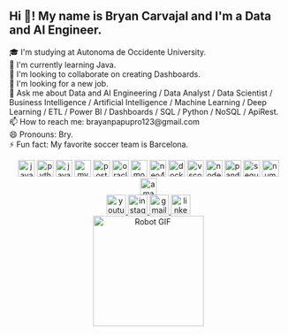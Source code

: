 <h2 align="left">Hi 👋! My name is Bryan Carvajal and I'm a Data and AI Engineer.</h2>

<p align="left">
  🎓 I'm studying at Autonoma de Occidente University.<br>
  🌱 I'm currently learning Java.<br>
  🤝 I'm looking to collaborate on creating Dashboards.<br>
  🤔 I'm looking for a new job.<br>
  💬 Ask me about Data and AI Engineering / Data Analyst / Data Scientist / Business Intelligence / Artificial Intelligence / Machine Learning / Deep Learning / ETL / Power BI / Dashboards / SQL / Python / NoSQL / ApiRest.<br>
  📫 How to reach me: brayanpapupro123@gmail.com<br>
  😄 Pronouns: Bry.<br>
  ⚡ Fun fact: My favorite soccer team is Barcelona.
</p>

<div align="center">
  <img src="https://cdn.jsdelivr.net/gh/devicons/devicon/icons/javascript/javascript-original.svg" height="30" alt="javascript logo" />
  <img src="https://cdn.jsdelivr.net/gh/devicons/devicon/icons/python/python-original.svg" height="30" alt="python logo" />
  <img src="https://cdn.jsdelivr.net/gh/devicons/devicon/icons/java/java-original.svg" height="30" alt="java logo" />
  <img src="https://cdn.jsdelivr.net/gh/devicons/devicon/icons/mysql/mysql-original.svg" height="30" alt="mysql logo" />
  <img src="https://cdn.jsdelivr.net/gh/devicons/devicon/icons/postgresql/postgresql-original.svg" height="30" alt="postgresql logo" />
  <img src="https://cdn.jsdelivr.net/gh/devicons/devicon/icons/oracle/oracle-original.svg" height="30" alt="oracle logo" />
  <img src="https://cdn.jsdelivr.net/gh/devicons/devicon/icons/mongodb/mongodb-original.svg" height="30" alt="mongodb logo" />
  <img src="https://cdn.jsdelivr.net/gh/devicons/devicon/icons/neo4j/neo4j-original.svg" height="30" alt="neo4j logo" />
  <img src="https://cdn.jsdelivr.net/gh/devicons/devicon/icons/docker/docker-original.svg" height="30" alt="docker logo" />
  <img src="https://cdn.jsdelivr.net/gh/devicons/devicon/icons/vscode/vscode-original.svg" height="30" alt="vscode logo" />
  <img src="https://cdn.jsdelivr.net/gh/devicons/devicon/icons/nodejs/nodejs-original.svg" height="30" alt="nodejs logo" />
  <img src="https://cdn.jsdelivr.net/gh/devicons/devicon/icons/pandas/pandas-original.svg" height="30" alt="pandas logo" />
  <img src="https://cdn.jsdelivr.net/gh/devicons/devicon/icons/sequelize/sequelize-original.svg" height="30" alt="sequelize logo" />
  <img src="https://cdn.jsdelivr.net/gh/devicons/devicon/icons/numpy/numpy-original.svg" height="30" alt="numpy logo" />
  <img src="https://cdn.jsdelivr.net/gh/devicons/devicon/icons/amazonwebservices/amazonwebservices-line-wordmark.svg" height="30" alt="amazon web services logo" />
</div>

<div align="center">
  <a href="http://www.youtube.com/@Bray2406" target="_blank">
    <img src="https://img.shields.io/static/v1?message=Youtube&logo=youtube&label=&color=FF0000&logoColor=white&labelColor=&style=for-the-badge" height="35" alt="youtube logo" />
  </a>
  <a href="https://instagram.com/bryan_burbano024" target="_blank">
    <img src="https://img.shields.io/static/v1?message=Instagram&logo=instagram&label=&color=E4405F&logoColor=white&labelColor=&style=for-the-badge" height="35" alt="instagram logo" />
  </a>
  <a href="mailto:brayanpapupro123@gmail.com" target="_blank">
    <img src="https://img.shields.io/static/v1?message=Gmail&logo=gmail&label=&color=D14836&logoColor=white&labelColor=&style=for-the-badge" height="35" alt="gmail logo" />
  </a>
  <a href="https://linkedin.com/in/bryanburbanocarvajal" target="_blank">
    <img src="https://img.shields.io/static/v1?message=LinkedIn&logo=linkedin&label=&color=0077B5&logoColor=white&labelColor=&style=for-the-badge" height="35" alt="linkedin logo" />
  </a>
</div>

<div align="center">
  <img src="https://th.bing.com/th/id/R.70f2cb767924d3744a48b58d090a7505?rik=yoboGzVanDm2CQ&riu=http%3a%2f%2f1.bp.blogspot.com%2f-v5kigKQTTQ8%2fUGw7WXlaG2I%2fAAAAAAAABcY%2fJmOa-rVq8Cc%2fs1600%2fyorobot2.gif&ehk=pvN5Xobfdxe9IQvjr3P3XtWAc7gaqShqEk9r6ilmPxw%3d&risl=&pid=ImgRaw&r=0" alt="Robot GIF" height="200" />
</div>

